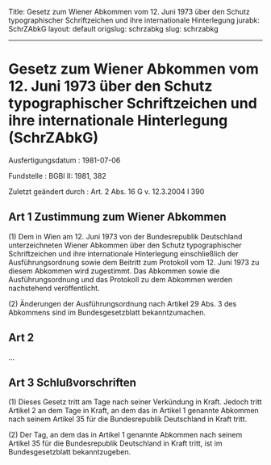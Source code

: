 Title: Gesetz zum Wiener Abkommen vom 12. Juni 1973 über den Schutz typographischer
  Schriftzeichen und ihre internationale Hinterlegung
jurabk: SchrZAbkG
layout: default
origslug: schrzabkg
slug: schrzabkg

---

# Gesetz zum Wiener Abkommen vom 12. Juni 1973 über den Schutz typographischer Schriftzeichen und ihre internationale Hinterlegung (SchrZAbkG)

Ausfertigungsdatum
:   1981-07-06

Fundstelle
:   BGBl II: 1981, 382

Zuletzt geändert durch
:   Art. 2 Abs. 16 G v. 12.3.2004 I 390


## Art 1 Zustimmung zum Wiener Abkommen

(1) Dem in Wien am 12. Juni 1973 von der Bundesrepublik Deutschland
unterzeichneten Wiener Abkommen über den Schutz typographischer
Schriftzeichen und ihre internationale Hinterlegung einschließlich der
Ausführungsordnung sowie dem Beitritt zum Protokoll vom 12. Juni 1973
zu diesem Abkommen wird zugestimmt. Das Abkommen sowie die
Ausführungsordnung und das Protokoll zu dem Abkommen werden
nachstehend veröffentlicht.

(2) Änderungen der Ausführungsordnung nach Artikel 29 Abs. 3 des
Abkommens sind im Bundesgesetzblatt bekanntzumachen.


## Art 2

...


## Art 3 Schlußvorschriften

(1) Dieses Gesetz tritt am Tage nach seiner Verkündung in Kraft.
Jedoch tritt Artikel 2 an dem Tage in Kraft, an dem das in Artikel 1
genannte Abkommen nach seinem Artikel 35 für die Bundesrepublik
Deutschland in Kraft tritt.

(2) Der Tag, an dem das in Artikel 1 genannte Abkommen nach seinem
Artikel 35 für die Bundesrepublik Deutschland in Kraft tritt, ist im
Bundesgesetzblatt bekanntzugeben.

